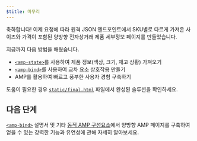 ```yaml
---
$title: 마무리
---
```


축하합니다! 이제 요청에 따라 원격 JSON 엔드포인트에서 SKU별로 다르게 가져온 사이즈와 가격이 포함된 양방향 전자상거래 제품 세부정보 페이지를 만들었습니다.

지금까지 다음 방법을 배웠습니다.

- [`<amp-state>`](/ko/docs/reference/components/amp-bind.html#state)를 사용하여 제품 정보(색상, 크기, 재고 상황) 가져오기
- [`<amp-bind>`](/ko/docs/reference/components/amp-bind.html)를 사용하여 교차 요소 상호작용 만들기
- AMP를 활용하여 빠르고 풍부한 사용자 경험 구축하기

도움이 필요한 경우 [`static/final.html`](https://github.com/googlecodelabs/advanced-interactivity-in-amp/blob/master/static/final.html) 파일에서 완성된 솔루션을 확인하세요.


## 다음 단계

[`<amp-bind>`](/ko/docs/reference/components/amp-bind.html) 설명서 및 기타 [동적 AMP 구성요소](/ko/docs/reference/components.html#dynamic-content)에서 양방향 AMP 페이지를 구축하여 얻을 수 있는 강력한 기능과 유연성에 관해 자세히 알아보세요.
 
